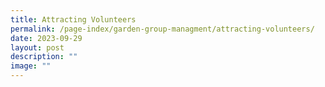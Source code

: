 ```yaml
---
title: Attracting Volunteers
permalink: /page-index/garden-group-managment/attracting-volunteers/
date: 2023-09-29
layout: post
description: ""
image: ""
---
```

